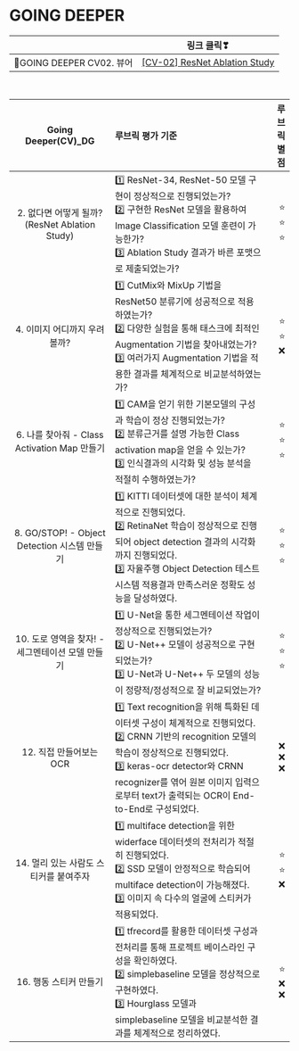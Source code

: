 # GOING DEEPER

||링크 클릭❣|
|:---:|:---:|
|💌GOING DEEPER CV02. 뷰어|[[CV-02] ResNet Ablation Study](https://nbviewer.org/github/Seona056/AIFFEL_Daegu/blob/main/GOING%20DEEPER/%5BCV-02%5D%20ResNet%20Ablation%20Study.ipynb)

<Br>
  
|Going Deeper(CV)_DG|루브릭 평가 기준|루브릭 별점|
|:---:|:---|---:|
|2. 없다면 어떻게 될까? (ResNet Ablation Study)|1️⃣ ResNet-34, ResNet-50 모델 구현이 정상적으로 진행되었는가?<br>2️⃣ 구현한 ResNet 모델을 활용하여 Image Classification 모델 훈련이 가능한가?<br>3️⃣ Ablation Study 결과가 바른 포맷으로 제출되었는가?|⭐<br>⭐<br>⭐|
|4. 이미지 어디까지 우려볼까?|1️⃣ CutMix와 MixUp 기법을 ResNet50 분류기에 성공적으로 적용하였는가?<br>2️⃣ 다양한 실험을 통해 태스크에 최적인 Augmentation 기법을 찾아내었는가?<br>3️⃣ 여러가지 Augmentation 기법을 적용한 결과를 체계적으로 비교분석하였는가?|⭐<br>⭐<br>❌|
|6. 나를 찾아줘 - Class Activation Map 만들기|1️⃣ CAM을 얻기 위한 기본모델의 구성과 학습이 정상 진행되었는가?<br>2️⃣ 분류근거를 설명 가능한 Class activation map을 얻을 수 있는가?<br>3️⃣ 인식결과의 시각화 및 성능 분석을 적절히 수행하였는가?|⭐<br>⭐<br>⭐|
|8. GO/STOP! - Object Detection 시스템 만들기|1️⃣ KITTI 데이터셋에 대한 분석이 체계적으로 진행되었다.<br>2️⃣ RetinaNet 학습이 정상적으로 진행되어 object detection 결과의 시각화까지 진행되었다.<br>3️⃣ 자율주행 Object Detection 테스트시스템 적용결과 만족스러운 정확도 성능을 달성하였다.|⭐<br>⭐<br>⭐|
|10. 도로 영역을 찾자! - 세그멘테이션 모델 만들기|1️⃣ U-Net을 통한 세그멘테이션 작업이 정상적으로 진행되었는가?<br>2️⃣ U-Net++ 모델이 성공적으로 구현되었는가?<br>3️⃣ U-Net과 U-Net++ 두 모델의 성능이 정량적/정성적으로 잘 비교되었는가?|⭐<br>⭐<br>⭐|
|12. 직접 만들어보는 OCR|1️⃣ Text recognition을 위해 특화된 데이터셋 구성이 체계적으로 진행되었다.<br>2️⃣ CRNN 기반의 recognition 모델의 학습이 정상적으로 진행되었다.<br>3️⃣ keras-ocr detector와 CRNN recognizer를 엮어 원본 이미지 입력으로부터 text가 출력되는 OCR이 End-to-End로 구성되었다.|❌<br>❌<br>❌|
|14. 멀리 있는 사람도 스티커를 붙여주자|1️⃣ multiface detection을 위한 widerface 데이터셋의 전처리가 적절히 진행되었다.<br>2️⃣ SSD 모델이 안정적으로 학습되어 multiface detection이 가능해졌다.<br>3️⃣ 이미지 속 다수의 얼굴에 스티커가 적용되었다.|⭐<br>⭐<br>❌|
|16. 행동 스티커 만들기|1️⃣ tfrecord를 활용한 데이터셋 구성과 전처리를 통해 프로젝트 베이스라인 구성을 확인하였다.<br>2️⃣ simplebaseline 모델을 정상적으로 구현하였다.<br>3️⃣ Hourglass 모델과 simplebaseline 모델을 비교분석한 결과를 체계적으로 정리하였다.|⭐<br>❌<br>❌|

